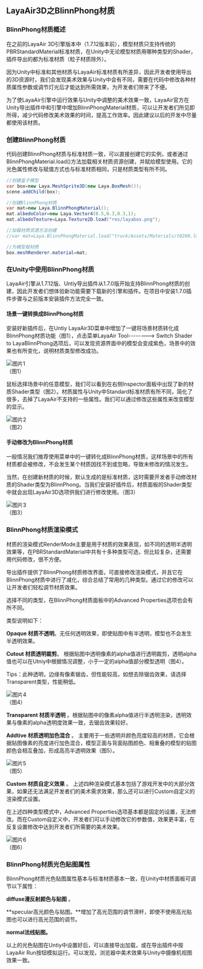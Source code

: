 ## LayaAir3D之BlinnPhong材质

### BlinnPhong材质概述

在之前的LayaAir 3D引擎版本中（1.7.12版本前），模型材质只支持传统的PBRStandardMaterial标准材质，在Unity中无论模型材质用哪种类型的Shader，插件导出的都为标准材质（粒子材质除外）。

因为Unity中标准和其他材质与LayaAir标准材质有所差异，因此开发者使用导出的3D资源时，我们会发现美术效果与Unity中会有不同，需要在代码中修改各种材质属性参数或调节灯光后才能达到所需效果，为开发者们带来了不便。

为了使LayaAir引擎中运行效果与Unity中调整的美术效果一致，LayaAir官方在Unity导出插件中和引擎中增加BlinnPhongMaterial材质，可以让开发者们所见即所得，减少代码修改美术效果的时间，提高工作效率。因此建议以后的开发中尽量都使用该材质。



### 创建BlinnPhong材质

代码创建BlinnPhong材质与标准材质一致，可以直接创建它的实例，或者通过BlinnPhongMaterial.load()方法加载相关材质资源创建，并赋给模型使用。它的光色属性修改与赋值方式也与标准材质相同，只是材质类型有所不同。

```java
//创建盒子模型
var box=new Laya.MeshSprite3D(new Laya.BoxMesh());
scene.addChild(box);

//创建BlinnPhong材质
var mat=new Laya.BlinnPhongMaterial();
mat.albedoColor=new Laya.Vector4(0.5,0.3,0.3,1);
mat.albedoTexture=Laya.Texture2D.load("res/layabox.png");

//加载材质资源方法创建
//var mat=Laya.BlinnPhongMaterial.load("truck/Assets/Materials/t0200.lmat");

//为模型赋材质
box.meshRenderer.material=mat;
```



### 在Unity中使用BlinnPhong材质

LayaAir引擎从1.7.12版、Untiy导出插件从1.7.0版开始支持BlinnPhong材质的创建，因此开发者们想体验新功能需要下载新的引擎和插件。在项目中安装1.7.0插件步骤与之前版本安装插件方法完全一致。

#### 场景一键转换成BlinnPhong材质

安装好新插件后，在Untiy  LayaAir3D菜单中增加了一键将场景材质转化成BlinnPhong材质功能（图1），点击菜单LayaAir Tool--------> Switch Shader to LayaBlinnPhong选项后，可以发现资源界面中的模型会变成紫色，场景中的效果也有所变化，说明材质类型修改成功。

![图片1](img/1.png)<br>（图1）

鼠标选择场景中的任意模型，我们可以看到在右侧Inspector面板中出现了新的材质Shader类型（图2）。材质属性与Unity中Standard标准材质有所不同，简化了很多，去掉了LayaAir不支持的一些属性。我们可以通过修改这些属性来改变模型的显示。

![图片2](img/2.png)<br>（图2）



#### 手动修改为BlinnPhong材质

一般情况我们推荐使用菜单中的一键转化成BlinnPhong材质，这样场景中的所有材质都会被修改，不会发生某个材质因找不到或忽略，导致未修改的情况发生。

当然，在创建新材质的时候，默认生成的是标准材质，这时需要开发者手动修改材质的Shader类型为BlinnPhong。当我们安装好插件后，材质面板的Shader类型中就会出现LayaAir3D选项供我们进行修改使用。（图3）

![图片3](img/3.gif)<br>（图3）





### BlinnPhong材质渲染模式

材质的渲染模式RenderMode主要是用于材质的效果表现，如不同的透明半透明效果等，在PBRStandardMaterial中共有十多种类型可选，但比较复杂，还需要用代码修改，很不方便。

导出插件提供了BlinnPhong材质修改界面，可直接修改渲染模式，并且它在BlinnPhong材质中进行了减化，综合总结了常用的几种类型。通过它的修改可以让开发者们轻松调节材质效果。

选择不同的类型，在BlinnPhong材质面板中的Advanced Properties选项也会有所不同。

类型说明如下：

**Opaque  材质不透明**。无任何透明效果，即使贴图中有半透明，模型也不会发生半透明效果。

**Cutout   材质透明裁剪**。 根据贴图中透明像素的alpha值进行透明裁剪，透明alpha值也可以在Utniy中根据情况调整，小于一定的alpha值部分模型透明（图4）。

Tips：此种透明，边缘有像素锯齿，但性能较高，如想去除锯齿效果，请选择Transparent类型，性能稍低。

![图片4](img/4.png)<br>（图4）

**Transparent  材质半透明** 。根据贴图中的像素alpha值进行半透明渲染，透明效果与像素的alpha透明度效果一致，去锯齿效果较好。

**Addtive   材质透明加色混合** 。 主要用于一些透明并颜色亮度较高的材质，它会根据贴图像素的亮度进行加色混合，模型正面与背面贴图颜色、相重叠的模型的贴图颜色会相互叠加，形成高亮半透明效果（图5）。

![图片5](img/5.png)<br>（图5）



**Custom 材质自定义效果** 。 上述四种渲染模式基本包括了游戏开发中的大部分效果，如果还无法满足开发者们的美术需求效果，那么还可以进行Custom自定义的渲染模式设置。

在上述四种类型模式中，Advanced Properties选项基本都是固定的设置，无法修改。而在Custom自定义中，开发者们可以手动修改它的参数值，效果更丰富，在反复设置修改中达到开发者们所需要的美术效果。

![图片6](img/6.png)<br>（图6）



### BlinnPhong材质光色贴图属性

BlinnPhong材质光色贴图属性基本与标准材质基本一致，在Unity中材质面板可调节以下属性：

**diffuse漫反射颜色与贴图** 。

**specular高光颜色与贴图。**增加了高光范围的调节滑杆，即使不使用高光贴图也可以进行高光范围的调节。

**normal法线贴图。**

以上的光色贴图在Untiy中设置好后，可以直接导出加载，或在导出插件中按LayaAir Run按钮模拟运行。可以发现，浏览器中美术效果与Unity中摄像机视图效果一致。
